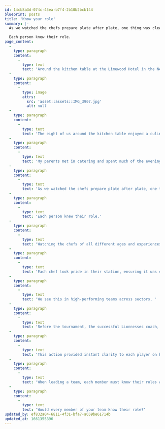 ```yaml
---
id: 14cb8a3d-074c-45ea-b7f4-2b10b2bcb144
blueprint: posts
title: 'Know your role'
summary: |-
  As we watched the chefs prepare plate after plate, one thing was clear;

  Each person knew their role.
page_content:
  -
    type: paragraph
    content:
      -
        type: text
        text: 'Around the kitchen table at the Limewood Hotel in the New Forest, we celebrated my parent''s birthdays. '
  -
    type: paragraph
    content:
      -
        type: image
        attrs:
          src: 'asset::assets::IMG_3907.jpg'
          alt: null
  -
    type: paragraph
    content:
      -
        type: text
        text: 'The eight of us around the kitchen table enjoyed a culinary feast, all while having front-row views of our food being prepared.'
  -
    type: paragraph
    content:
      -
        type: text
        text: 'My parents met in catering and spent much of the evening sharing stories and antidotes from their hospitality work.'
  -
    type: paragraph
    content:
      -
        type: text
        text: 'As we watched the chefs prepare plate after plate, one thing was clear;'
  -
    type: paragraph
    content:
      -
        type: text
        text: 'Each person knew their role.'
  -
    type: paragraph
    content:
      -
        type: text
        text: 'Watching the chefs of all different ages and experiences was like watching a well-drilled sports team. Highly efficient and able to anticipate each other''s next move.'
  -
    type: paragraph
    content:
      -
        type: text
        text: 'Each chef took pride in their station, ensuring it was clear and clean and their element wouldn''t be late or not perfect.'
  -
    type: paragraph
    content:
      -
        type: text
        text: 'We see this in high-performing teams across sectors. '
  -
    type: paragraph
    content:
      -
        type: text
        text: 'Before the tournament, the successful Lionnesses coach, Sarina Wiegman, made it clear to each player what their role was, whether starting or supporting. '
  -
    type: paragraph
    content:
      -
        type: text
        text: 'This action provided instant clarity to each player on how they could help the team achieve their goal of winning the Euros.'
  -
    type: paragraph
    content:
      -
        type: text
        text: 'When leading a team, each member must know their roles and responsibilities.'
  -
    type: paragraph
    content:
      -
        type: text
        text: 'Would every member of your team know their role?'
updated_by: ef832a04-6811-4f31-bfa7-a659be61714b
updated_at: 1661355896
---
```

